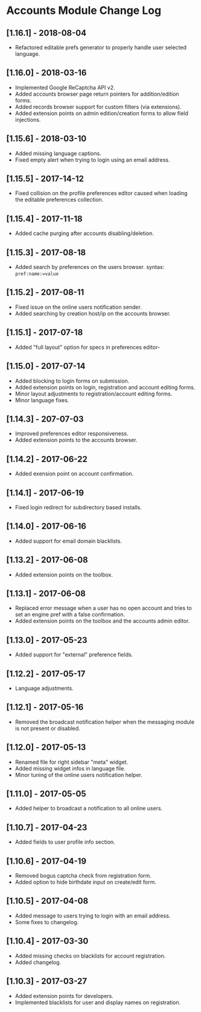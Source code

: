 
# Accounts Module Change Log

## [1.16.1] - 2018-08-04

- Refactored editable prefs generator to properly handle user selected language.

## [1.16.0] - 2018-03-16

- Implemented Google ReCaptcha API v2.
- Added accounts browser page return pointers for addition/edition forms.
- Added records browser support for custom filters (via extensions).
- Added extension points on admin edition/creation forms to allow field injections.

## [1.15.6] - 2018-03-10

- Added missing language captions.
- Fixed empty alert when trying to login using an email address.

## [1.15.5] - 2017-14-12

- Fixed collision on the profile preferences editor caused when loading the editable preferences collection.

## [1.15.4] - 2017-11-18

- Added cache purging after accounts disabling/deletion.

## [1.15.3] - 2017-08-18

- Added search by preferences on the users browser. syntax: `pref:name:=value`

## [1.15.2] - 2017-08-11

- Fixed issue on the online users notification sender.
- Added searching by creation host/ip on the accounts browser.

## [1.15.1] - 2017-07-18

- Added "full layout" option for specs in preferences editor-

## [1.15.0] - 2017-07-14

- Added blocking to login forms on submission.
- Added extension points on login, registration and account editing forms.
- Minor layout adjustments to registration/account editing forms.
- Minor language fixes.

## [1.14.3] - 207-07-03

- Improved preferences editor responsiveness.
- Added extension points to the accounts browser.

## [1.14.2] - 2017-06-22

- Added exension point on account confirmation.

## [1.14.1] - 2017-06-19

- Fixed login redirect for subdirectory based installs.

## [1.14.0] - 2017-06-16

- Added support for email domain blacklists.

## [1.13.2] - 2017-06-08

- Added extension points on the toolbox.

## [1.13.1] - 2017-06-08

- Replaced error message when a user has no open account and tries to set an engine pref with a false confirmation.
- Added extension points on the toolbox and the accounts admin editor.

## [1.13.0] - 2017-05-23

- Added support for "external" preference fields.

## [1.12.2] - 2017-05-17

- Language adjustments.

## [1.12.1] - 2017-05-16

- Removed the broadcast notification helper when the messaging module is not present or disabled.

## [1.12.0] - 2017-05-13

- Renamed file for right sidebar "meta" widget.
- Added missing widget infos in language file.
- Minor tuning of the online users notification helper.

## [1.11.0] - 2017-05-05

- Added helper to broadcast a notification to all online users.

## [1.10.7] - 2017-04-23

- Added fields to user profile info section.

## [1.10.6] - 2017-04-19

- Removed bogus captcha check from registration form.
- Added option to hide birthdate input on create/edit form.

## [1.10.5] - 2017-04-08

- Added message to users trying to login with an email address.
- Some fixes to changelog.

## [1.10.4] - 2017-03-30

- Added missing checks on blacklists for account registration.
- Added changelog.

## [1.10.3] - 2017-03-27

- Added extension points for developers.
- Implemented blacklists for user and display names on registration.
